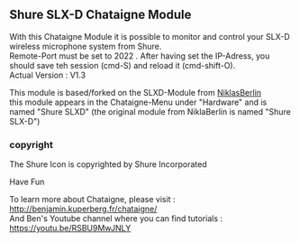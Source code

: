 ## Shure SLX-D Chataigne Module
With this Chataigne Module it is possible to monitor and control your SLX-D wireless microphone system from Shure.   
Remote-Port must be set to 2022 . After having set the IP-Adress, you should save teh session (cmd-S) and reload it (cmd-shift-O).    
Actual Version : V1.3  

This module is based/forked on the SLXD-Module from [NiklasBerlin](https://github.com/niklasberlin/Shure-SLXD-Chataigne-module)   
this module appears in the Chataigne-Menu under "Hardware" and is named "Shure SLXD" (the original module from NiklaBerlin is named "Shure SLX-D")

### copyright
The Shure Icon is copyrighted by Shure Incorporated    

Have Fun

To learn more about Chataigne, please visit : http://benjamin.kuperberg.fr/chataigne/    
And Ben's Youtube channel where you can find tutorials : https://youtu.be/RSBU9MwJNLY
